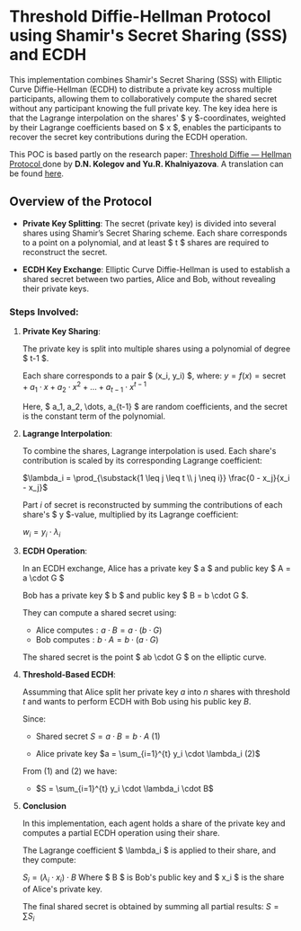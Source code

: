 # Threshold Diffie-Hellman Protocol using Shamir's Secret Sharing (SSS) and ECDH

This implementation combines Shamir's Secret Sharing (SSS) with Elliptic Curve Diffie-Hellman (ECDH) to distribute a private key across multiple participants, allowing them to collaboratively compute the shared secret without any participant knowing the full private key. The key idea here is that the Lagrange interpolation on the shares' $ y $-coordinates, weighted by their Lagrange coefficients based on $ x $, enables the participants to recover the secret key contributions during the ECDH operation.

This POC is based partly on the research paper: [Threshold Diffie — Hellman Protocol
](https://www.mathnet.ru/php/archive.phtml?wshow=paper&jrnid=pdma&paperid=536&option_lang=eng) done by **D.N. Kolegov and Yu.R. Khalniyazova**. A translation can be found [here](translation.pdf).

## Overview of the Protocol

- **Private Key Splitting**: The secret (private key) is divided into several shares using Shamir’s Secret Sharing scheme. Each share corresponds to a point on a polynomial, and at least $ t $ shares are required to reconstruct the secret.
  
- **ECDH Key Exchange**: Elliptic Curve Diffie-Hellman is used to establish a shared secret between two parties, Alice and Bob, without revealing their private keys.

### Steps Involved:

1. **Private Key Sharing**:

   The private key is split into multiple shares using a polynomial of degree $ t-1 $.
   
   Each share corresponds to a pair $ (x_i, y_i) $, where:
   $y = f(x) = \text{{secret}} + a_1 \cdot x + a_2 \cdot x^2 + \dots + a_{t-1} \cdot x^{t-1}$
   
   Here, $ a_1, a_2, \dots, a_{t-1} $ are random coefficients, and the secret is the constant term of the polynomial.

2. **Lagrange Interpolation**:
   
   To combine the shares, Lagrange interpolation is used. Each share's contribution is scaled by its corresponding Lagrange coefficient:
   
   $\lambda_i = \prod_{\substack{1 \leq j \leq t \\ j \neq i}} \frac{0 - x_j}{x_i - x_j}$
   
   Part $i$ of secret is reconstructed by summing the contributions of each share's $ y $-value, multiplied by its Lagrange coefficient:
   
   $w_i = y_i \cdot \lambda_i$

3. **ECDH Operation**:

    In an ECDH exchange, Alice has a private key $ a $ and public key $ A = a \cdot G $
  
    Bob has a private key $ b $ and public key $ B = b \cdot G $.
    
    They can compute a shared secret using:
      - $\text{{Alice computes}}: a \cdot B = a \cdot (b \cdot G)$
      - $\text{{Bob computes}}: b \cdot A = b \cdot (a \cdot G)$
    
    The shared secret is the point $ ab \cdot G $ on the elliptic curve.

4. **Threshold-Based ECDH**:

    Assumming that Alice split her private key $a$ into $n$ shares with threshold $t$ and wants to perform ECDH with Bob using his public key $B$.

    Since:

    - Shared secret $S= a \cdot B = b \cdot A \ (1)$

    - Alice private key $a = \sum_{i=1}^{t} y_i \cdot \lambda_i (2)$

    From $(1)$ and $(2)$ we have:


    - $S = \sum_{i=1}^{t} y_i \cdot \lambda_i \cdot B$

5. **Conclusion**

    In this implementation, each agent holds a share of the private key and computes a partial ECDH operation using their share.

    The Lagrange coefficient $ \lambda_i $ is applied to their share, and they compute:

    $S_i = (\lambda_i \cdot x_i) \cdot B$
    Where $ B $ is Bob's public key and $ x_i $ is the share of Alice's private key.
    
    The final shared secret is obtained by summing all partial results:
    $S = \sum S_i$